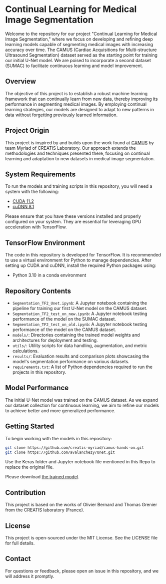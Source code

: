 # Continual Learning for Medical Image Segmentation

Welcome to the repository for our project "Continual Learning for Medical Image Segmentation," where we focus on developing and refining deep learning models capable of segmenting medical images with increasing accuracy over time. The CAMUS (Cardiac Acquisitions for Multi-structure Ultrasound Segmentation) dataset served as the starting point for training our initial U-Net model. We are poised to incorporate a second dataset (SUMAC) to facilitate continuous learning and model improvement.

## Overview

The objective of this project is to establish a robust machine learning framework that can continually learn from new data, thereby improving its performance in segmenting medical images. By employing continual learning strategies, our models are designed to adapt to new patterns in data without forgetting previously learned information.

## Project Origin

This project is inspired by and builds upon the work found at [CAMUS](https://github.com/creatis-myriad/camus-hands-on.git) by team Myriad of CREATIS Laboratory. Our approach extends the methodologies and techniques presented there, focusing on continual learning and adaptation to new datasets in medical image segmentation.

## System Requirements

To run the models and training scripts in this repository, you will need a system with the following:

- [CUDA 11.2](https://developer.nvidia.com/cuda-11.2.0-download-archive)
- [cuDNN 8.1](https://developer.nvidia.com/compute/machine-learning/cudnn/secure/8.1.1.33/11.2_20210301/cudnn-11.2-windows-x64-v8.1.1.33.zip)

Please ensure that you have these versions installed and properly configured on your system. They are essential for leveraging GPU acceleration with TensorFlow.

## TensorFlow Environment

The code in this repository is developed for TensorFlow. It is recommended to use a virtual environment for Python to manage dependencies. After setting up CUDA and cuDNN, install the required Python packages using:

- Python 3.10 in a conda environment

## Repository Contents

- `Segmentation_TF2_Unet.ipynb`: A Jupyter notebook containing the pipeline for training our first U-Net model on the CAMUS dataset.
- `Segmentation_TF2_test_on_new.ipynb`: A Jupyter notebook testing performance of the model on the SUMAC dataset.
- `Segmentation_TF2_test_on_old.ipynb`: A Jupyter notebook testing performance of the model on the CAMUS dataset.
- `models/`: Directories containing the trained model weights and architectures for deployment and testing.
- `utils/`: Utility scripts for data handling, augmentation, and metric calculations.
- `results/`: Evaluation results and comparison plots showcasing the model's segmentation performance on various datasets.
- `requirements.txt`: A list of Python dependencies required to run the projects in this repository.

## Model Performance

The initial U-Net model was trained on the CAMUS dataset. As we expand our dataset collection for continuous learning, we aim to refine our models to achieve better and more generalized performance.

## Getting Started

To begin working with the models in this repository:

```bash
git clone https://github.com/creatis-myriad/camus-hands-on.git
git clone https://github.com/avalanchezy/Unet.git
```
Use the Keras folder and Jupyter notebook file mentioned in this Repo to replace the original file.

Please download [the trained model](https://drive.google.com/file/d/13mlaFQDDrcIzwMrgFWHL02xHTaNZwtVM/view?usp=sharing).

## Contribution

This project is based on the works of Olivier Bernard and Thomas Grenier from the CREATIS laboratory (France).

## License

This project is open-sourced under the MIT License. See the LICENSE file for full details.

## Contact

For questions or feedback, please open an issue in this repository, and we will address it promptly.


